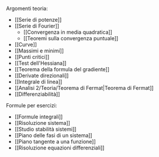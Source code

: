 Argomenti teoria:
- [[Serie di potenze]]
- [[Serie di Fourier]]
	- [[Convergenza in media quadratica]]
	- [[Teoremi sulla convergenza puntuale]]
- [[Curve]]
- [[Massimi e minimi]]
- [[Punti critici]]
- [[Test dell'Hessiana]]
- [[Teorema della formula del gradiente]]
- [[Derivate direzionali]]
- [[Integrale di linea]]
- [[Analisi 2/Teoria/Teorema di Fermat|Teorema di Fermat]]
- [[Differenziabilità]]

Formule per esercizi:
- [[Formule integrali]]
- [[Risoluzione sistema]]
- [[Studio stabilità sistemi]]
- [[Piano delle fasi di un sistema]]
- [[Piano tangente a una funzione]]
- [[Risoluzione equazioni differenziali]]